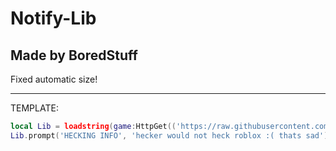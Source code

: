 # Notify-Lib
## Made by BoredStuff

Fixed automatic size!

---
TEMPLATE:
```lua
local Lib = loadstring(game:HttpGet(('https://raw.githubusercontent.com/BoredStuff2/notify-lib/main/lib'),true))()
Lib.prompt('HECKING INFO', 'hecker would not heck roblox :( thats sad')
```
